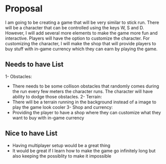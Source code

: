 # Proposal

I am going to be creating a game that will be very similar to stick run. There will be a character that can be controlled using the keys W, S and D. However, I will add several more elements to make the game more fun and interactive. Players will have the option to customize the character. For customizing the character, I will make the shop that will provide players to buy stuff with in-game currency which they can earn by playing the game. 

## Needs to have List

1- Obstacles:
 * There needs to be some collison obstacles that randomly comes during the run every few meters the character runs. The character will have ability to dodge those obstacles.
2- Terrain:
 * There will be a terrain running in the background instead of a image to play the game look cooler
3- Shop and currency:
 * Providing the player to have a shop where they can customize what they want to buy with in-game currency

## Nice to have List

- Having multiplayer setup would be a great thing
- It would be great if I learn how to make the game go infinitely long but also keeping the possiblity to make it impossible


